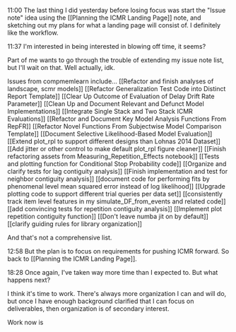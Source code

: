 11:00
The last thing I did yesterday before losing focus was start the "Issue note" idea using the [[Planning the ICMR Landing Page]] note, and sketching out my plans for what a landing page will consist of. I definitely like the workflow.

11:37
I'm interested in being interested in blowing off time, it seems? 

Part of me wants to go through the trouble of extending my issue note list, but I'll wait on that. Well actually, idk.

Issues from compmemlearn include...
[[Refactor and finish analyses of landscape, scmr models]]
[[Refactor Generalization Test Code into Distinct Report Template]]
[[Clear Up Outcome of Evaluation of Delay Drift Rate Parameter]]
[[Clean Up and Document Relevant and Defunct Model Implementations]]
[[Integrate Single Stack and Two Stack ICMR Evaluations]]
[[Refactor and Document Key Model Analysis Functions From RepFR]]
[[Refactor Novel Functions From Subjectwise Model Comparison Template]]
[[Document Selective Likelihood-Based Model Evaluation]]
[[Extend plot_rpl to support different designs than Lohnas 2014 Dataset]]
[[Add jitter or other control to make default plot_rpl figure cleaner]]
[[Finish refactoring assets from Measuring_Repetition_Effects notebook]]
[[Tests and plotting function for Conditional Stop Probability code]]
[[Organize and clarify tests for lag contiguity analysis]]
[[Finish implementation and test for neighbor contiguity analysis]]
[[document code for performing fits by phenomenal level mean squared error instead of log likelihood]]
[[Upgrade plotting code to support different trial queries per data set]]
[[consistently track item level features in my simulate_DF_from_events and related code]]
[[add convincing tests for repetition contiguity analysis]]
[[Implement plot repetition contiguity function]]
[[Don't leave numba jit on by default]]
[[clarify guiding rules for library organization]]

And that's not a comprehensive list.

12:58
But the plan is to focus on requirements for pushing ICMR forward. So back to [[Planning the ICMR Landing Page]].

18:28
Once again, I've taken way more time than I expected to. But what happens next? 

I think it's time to work. There's always more organization I can and will do, but once I have enough background clarified that I can focus on deliverables, then organization is of secondary interest.

Work now is